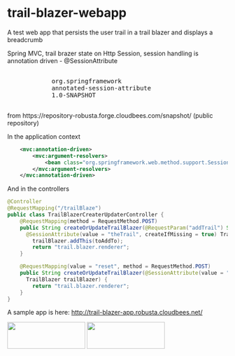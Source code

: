 trail-blazer-webapp
===================

A test web app that persists the user trail in a trail blazer and displays a breadcrumb

Spring MVC, trail brazer state on Http Session, session handling is annotation driven - @SessionAttribute

<pre>
        <dependency>
            <groupId>org.springframework</groupId>
            <artifactId>annotated-session-attribute</artifactId>
            <version>1.0-SNAPSHOT</version>
        </dependency>
</pre> from https://repository-robusta.forge.cloudbees.com/snapshot/ (public repository)

In the application context
```xml
    <mvc:annotation-driven>
        <mvc:argument-resolvers>
            <bean class="org.springframework.web.method.support.SessionAttributeHandlerMethodArgumentResolver"/>
        </mvc:argument-resolvers>
    </mvc:annotation-driven>
```

And in the controllers 
```java
@Controller
@RequestMapping("/trailBlaze")
public class TrailBlazerCreaterUpdaterController {
    @RequestMapping(method = RequestMethod.POST)
    public String createOrUpdateTrailBlazer(@RequestParam("addTrail") String toAddTo, 
      @SessionAttribute(value = "theTrail", createIfMissing = true) TrailBlazer trailBlazer) {
        trailBlazer.addThis(toAddTo);
        return "trail.blazer.renderer";
    }

    @RequestMapping(value = "reset", method = RequestMethod.POST)
    public String createOrUpdateTrailBlazer(@SessionAttribute(value = "theTrail", createNew = true) 
      TrailBlazer trailBlazer) {
        return "trail.blazer.renderer";
    }
}
```

A sample app is here: http://trail-blazer-app.robusta.cloudbees.net/

<img style="width: 178px; height: 61px;" src="https://www.cloudbees.com/sites/default/files/Button-Built-on-CB-1.png" alt="">
<img style="width: 178px; height: 61px;" src="https://www.cloudbees.com/sites/default/files/Button-Powered-by-CB.png" alt="">

